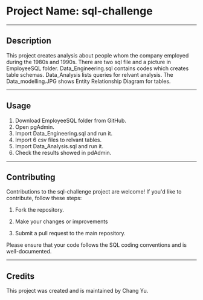 # Project Name: sql-challenge

---

## Description

This project creates analysis about people whom the company employed during the 1980s and 1990s. There are two sql file and a picture in EmployeeSQL folder. Data_Engineering.sql contains codes which creates table schemas. Data_Analysis lists queries for relvant analysis. The Data_modelling.JPG shows Entity Relationship Diagram for tables.



---

## Usage

1. Download EmployeeSQL folder from GitHub.
2. Open pgAdmin.
3. Import Data_Engineering.sql and run it.
4. Import 6 csv files to relvant tables.
5. Import Data_Analysis.sql and run it.
6. Check the results showed in pdAdmin.
---

## Contributing

Contributions to the sql-challenge project are welcome! If you'd like to contribute, follow these steps:

1. Fork the repository.

2. Make your changes or improvements 

3. Submit a pull request to the main repository.

Please ensure that your code follows the SQL coding conventions and is well-documented.


---

## Credits
This project was created and is maintained by Chang Yu.

